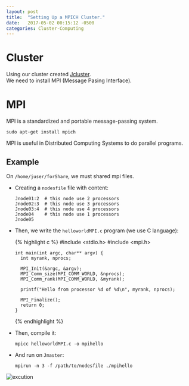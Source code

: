 ```yaml
---
layout: post
title:  "Setting Up a MPICH Cluster."
date:   2017-05-02 00:15:12 -0500
categories: Cluster-Computing
---
```

# Cluster

Using our cluster created [Jcluster][Jcluster_link].  
We need to install MPI (Message Pasing Interface).

# MPI

MPI is a standardized and portable message-passing system.

    sudo apt-get install mpich

MPI is useful in Distributed Computing Systems to do parallel programs.

## Example

On `/home/juser/forShare`, we must shared mpi files.

* Creating a `nodesfile` file with content:

      Jnode01:2  # this node use 2 processors
      Jnode02:3  # this node use 3 processors
      Jnode03:4  # this node use 4 processors
      Jnode04    # this node use 1 processors
      Jnode05

* Then, we write the `helloworldMPI.c` program (we use C language):

  {% highlight c %}
      #include <stdio.h>
      #include <mpi.h>

      int main(int argc, char** argv) {
        int myrank, nprocs;

        MPI_Init(&argc, &argv);
        MPI_Comm_size(MPI_COMM_WORLD, &nprocs);
        MPI_Comm_rank(MPI_COMM_WORLD, &myrank);

        printf("Hello from processor %d of %d\n", myrank, nprocs);

        MPI_Finalize();
        return 0;
      }
  {% endhighlight %}

* Then, compile it:

      mpicc helloworldMPI.c -o mpihello

* And run on `Jmaster`:

      mpirun -n 3 -f /path/to/nodesfile ./mpihello

![excution][mpi_exe]

[Jcluster_link]:   /blog/cluster-computing/2017/05/01/Setting-up-a-Beowulf-type-Cluster-in-linux-machines
[mpi_exe]:         /assets/clusterComputing/MPI/mpi_exe.png

